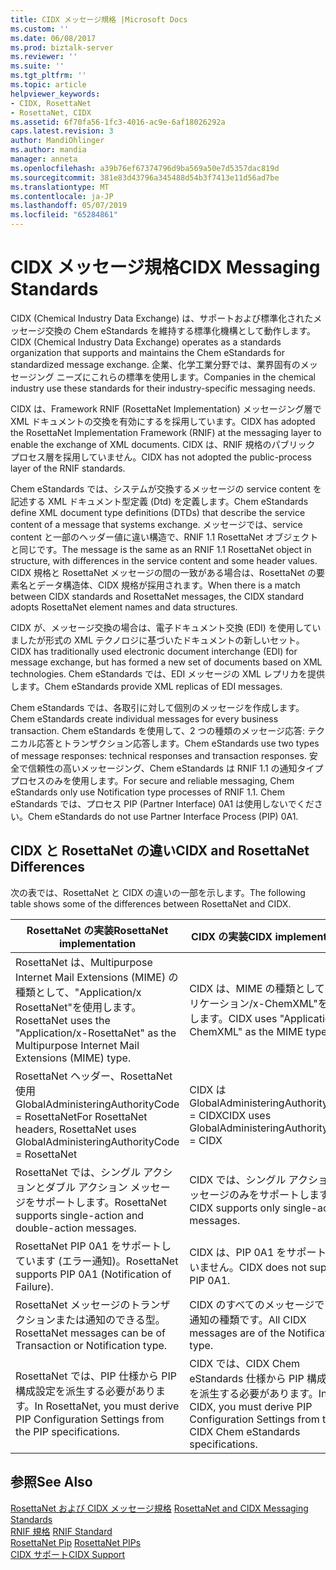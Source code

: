 ```yaml
---
title: CIDX メッセージ規格 |Microsoft Docs
ms.custom: ''
ms.date: 06/08/2017
ms.prod: biztalk-server
ms.reviewer: ''
ms.suite: ''
ms.tgt_pltfrm: ''
ms.topic: article
helpviewer_keywords:
- CIDX, RosettaNet
- RosettaNet, CIDX
ms.assetid: 6f70fa56-1fc3-4016-ac9e-6af18026292a
caps.latest.revision: 3
author: MandiOhlinger
ms.author: mandia
manager: anneta
ms.openlocfilehash: a39b76ef67374796d9ba569a50e7d5357dac819d
ms.sourcegitcommit: 381e83d43796a345488d54b3f7413e11d56ad7be
ms.translationtype: MT
ms.contentlocale: ja-JP
ms.lasthandoff: 05/07/2019
ms.locfileid: "65284861"
---
```

# <a name="cidx-messaging-standards"></a><span data-ttu-id="4a408-102">CIDX メッセージ規格</span><span class="sxs-lookup"><span data-stu-id="4a408-102">CIDX Messaging Standards</span></span>
<span data-ttu-id="4a408-103">CIDX (Chemical Industry Data Exchange) は、サポートおよび標準化されたメッセージ交換の Chem eStandards を維持する標準化機構として動作します。</span><span class="sxs-lookup"><span data-stu-id="4a408-103">CIDX (Chemical Industry Data Exchange) operates as a standards organization that supports and maintains the Chem eStandards for standardized message exchange.</span></span> <span data-ttu-id="4a408-104">企業、化学工業分野では、業界固有のメッセージング ニーズにこれらの標準を使用します。</span><span class="sxs-lookup"><span data-stu-id="4a408-104">Companies in the chemical industry use these standards for their industry-specific messaging needs.</span></span>  
  
 <span data-ttu-id="4a408-105">CIDX は、Framework RNIF (RosettaNet Implementation) メッセージング層で XML ドキュメントの交換を有効にするを採用しています。</span><span class="sxs-lookup"><span data-stu-id="4a408-105">CIDX has adopted the RosettaNet Implementation Framework (RNIF) at the messaging layer to enable the exchange of XML documents.</span></span> <span data-ttu-id="4a408-106">CIDX は、RNIF 規格のパブリック プロセス層を採用していません。</span><span class="sxs-lookup"><span data-stu-id="4a408-106">CIDX has not adopted the public-process layer of the RNIF standards.</span></span>  
  
 <span data-ttu-id="4a408-107">Chem eStandards では、システムが交換するメッセージの service content を記述する XML ドキュメント型定義 (Dtd) を定義します。</span><span class="sxs-lookup"><span data-stu-id="4a408-107">Chem eStandards define XML document type definitions (DTDs) that describe the service content of a message that systems exchange.</span></span> <span data-ttu-id="4a408-108">メッセージでは、service content と一部のヘッダー値に違い構造で、RNIF 1.1 RosettaNet オブジェクトと同じです。</span><span class="sxs-lookup"><span data-stu-id="4a408-108">The message is the same as an RNIF 1.1 RosettaNet object in structure, with differences in the service content and some header values.</span></span> <span data-ttu-id="4a408-109">CIDX 規格と RosettaNet メッセージの間の一致がある場合は、RosettaNet の要素名とデータ構造体、CIDX 規格が採用されます。</span><span class="sxs-lookup"><span data-stu-id="4a408-109">When there is a match between CIDX standards and RosettaNet messages, the CIDX standard adopts RosettaNet element names and data structures.</span></span>  
  
 <span data-ttu-id="4a408-110">CIDX が、メッセージ交換の場合は、電子ドキュメント交換 (EDI) を使用していましたが形式の XML テクノロジに基づいたドキュメントの新しいセット。</span><span class="sxs-lookup"><span data-stu-id="4a408-110">CIDX has traditionally used electronic document interchange (EDI) for message exchange, but has formed a new set of documents based on XML technologies.</span></span> <span data-ttu-id="4a408-111">Chem eStandards では、EDI メッセージの XML レプリカを提供します。</span><span class="sxs-lookup"><span data-stu-id="4a408-111">Chem eStandards provide XML replicas of EDI messages.</span></span>  
  
 <span data-ttu-id="4a408-112">Chem eStandards では、各取引に対して個別のメッセージを作成します。</span><span class="sxs-lookup"><span data-stu-id="4a408-112">Chem eStandards create individual messages for every business transaction.</span></span> <span data-ttu-id="4a408-113">Chem eStandards を使用して、2 つの種類のメッセージ応答: テクニカル応答とトランザクション応答します。</span><span class="sxs-lookup"><span data-stu-id="4a408-113">Chem eStandards use two types of message responses: technical responses and transaction responses.</span></span> <span data-ttu-id="4a408-114">安全で信頼性の高いメッセージング、Chem eStandards は RNIF 1.1 の通知タイプ プロセスのみを使用します。</span><span class="sxs-lookup"><span data-stu-id="4a408-114">For secure and reliable messaging, Chem eStandards only use Notification type processes of RNIF 1.1.</span></span> <span data-ttu-id="4a408-115">Chem eStandards では、プロセス PIP (Partner Interface) 0A1 は使用しないでください。</span><span class="sxs-lookup"><span data-stu-id="4a408-115">Chem eStandards do not use Partner Interface Process (PIP) 0A1.</span></span>  
  
## <a name="cidx-and-rosettanet-differences"></a><span data-ttu-id="4a408-116">CIDX と RosettaNet の違い</span><span class="sxs-lookup"><span data-stu-id="4a408-116">CIDX and RosettaNet Differences</span></span>  
 <span data-ttu-id="4a408-117">次の表では、RosettaNet と CIDX の違いの一部を示します。</span><span class="sxs-lookup"><span data-stu-id="4a408-117">The following table shows some of the differences between RosettaNet and CIDX.</span></span>  
  
|<span data-ttu-id="4a408-118">RosettaNet の実装</span><span class="sxs-lookup"><span data-stu-id="4a408-118">RosettaNet implementation</span></span>|<span data-ttu-id="4a408-119">CIDX の実装</span><span class="sxs-lookup"><span data-stu-id="4a408-119">CIDX implementation</span></span>|  
|-------------------------------|-------------------------|  
|<span data-ttu-id="4a408-120">RosettaNet は、Multipurpose Internet Mail Extensions (MIME) の種類として、"Application/x RosettaNet"を使用します。</span><span class="sxs-lookup"><span data-stu-id="4a408-120">RosettaNet uses the "Application/x-RosettaNet" as the Multipurpose Internet Mail Extensions (MIME) type.</span></span>|<span data-ttu-id="4a408-121">CIDX は、MIME の種類として"アプリケーション/x-ChemXML"を使用します。</span><span class="sxs-lookup"><span data-stu-id="4a408-121">CIDX uses "Application/x-ChemXML" as the MIME type.</span></span>|  
|<span data-ttu-id="4a408-122">RosettaNet ヘッダー、RosettaNet 使用 GlobalAdministeringAuthorityCode = RosettaNet</span><span class="sxs-lookup"><span data-stu-id="4a408-122">For RosettaNet headers, RosettaNet uses GlobalAdministeringAuthorityCode = RosettaNet</span></span>|<span data-ttu-id="4a408-123">CIDX は GlobalAdministeringAuthorityCode = CIDX</span><span class="sxs-lookup"><span data-stu-id="4a408-123">CIDX uses GlobalAdministeringAuthorityCode = CIDX</span></span>|  
|<span data-ttu-id="4a408-124">RosettaNet では、シングル アクションとダブル アクション メッセージをサポートします。</span><span class="sxs-lookup"><span data-stu-id="4a408-124">RosettaNet supports single-action and double-action messages.</span></span>|<span data-ttu-id="4a408-125">CIDX では、シングル アクション メッセージのみをサポートします。</span><span class="sxs-lookup"><span data-stu-id="4a408-125">CIDX supports only single-action messages.</span></span>|  
|<span data-ttu-id="4a408-126">RosettaNet PIP 0A1 をサポートしています (エラー通知)。</span><span class="sxs-lookup"><span data-stu-id="4a408-126">RosettaNet supports PIP 0A1 (Notification of Failure).</span></span>|<span data-ttu-id="4a408-127">CIDX は、PIP 0A1 をサポートしていません。</span><span class="sxs-lookup"><span data-stu-id="4a408-127">CIDX does not support PIP 0A1.</span></span>|  
|<span data-ttu-id="4a408-128">RosettaNet メッセージのトランザクションまたは通知のできる型。</span><span class="sxs-lookup"><span data-stu-id="4a408-128">RosettaNet messages can be of Transaction or Notification type.</span></span>|<span data-ttu-id="4a408-129">CIDX のすべてのメッセージでは、通知の種類です。</span><span class="sxs-lookup"><span data-stu-id="4a408-129">All CIDX messages are of the Notification type.</span></span>|  
|<span data-ttu-id="4a408-130">RosettaNet では、PIP 仕様から PIP 構成設定を派生する必要があります。</span><span class="sxs-lookup"><span data-stu-id="4a408-130">In RosettaNet, you must derive PIP Configuration Settings from the PIP specifications.</span></span>|<span data-ttu-id="4a408-131">CIDX では、CIDX Chem eStandards 仕様から PIP 構成設定を派生する必要があります。</span><span class="sxs-lookup"><span data-stu-id="4a408-131">In CIDX, you must derive PIP Configuration Settings from the CIDX Chem eStandards specifications.</span></span>|  
  
## <a name="see-also"></a><span data-ttu-id="4a408-132">参照</span><span class="sxs-lookup"><span data-stu-id="4a408-132">See Also</span></span>  
 <span data-ttu-id="4a408-133">[RosettaNet および CIDX メッセージ規格](../../adapters-and-accelerators/accelerator-rosettanet/rosettanet-and-cidx-messaging-standards.md) </span><span class="sxs-lookup"><span data-stu-id="4a408-133">[RosettaNet and CIDX Messaging Standards](../../adapters-and-accelerators/accelerator-rosettanet/rosettanet-and-cidx-messaging-standards.md) </span></span>  
 <span data-ttu-id="4a408-134">[RNIF 規格](../../adapters-and-accelerators/accelerator-rosettanet/rnif-standard.md) </span><span class="sxs-lookup"><span data-stu-id="4a408-134">[RNIF Standard](../../adapters-and-accelerators/accelerator-rosettanet/rnif-standard.md) </span></span>  
 <span data-ttu-id="4a408-135">[RosettaNet Pip](../../adapters-and-accelerators/accelerator-rosettanet/rosettanet-pips.md) </span><span class="sxs-lookup"><span data-stu-id="4a408-135">[RosettaNet PIPs](../../adapters-and-accelerators/accelerator-rosettanet/rosettanet-pips.md) </span></span>  
 [<span data-ttu-id="4a408-136">CIDX サポート</span><span class="sxs-lookup"><span data-stu-id="4a408-136">CIDX Support</span></span>](../../adapters-and-accelerators/accelerator-rosettanet/cidx-support.md)